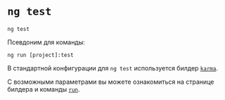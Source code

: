 # `ng test`

```
ng test
```

Псевдоним для команды:
 
```
ng run [project]:test
```

В стандартной конфигурации для `ng test` используется билдер [`karma`](../builder-karma).

С возможными параметрами вы можете ознакомиться на странице билдера и команды [`run`](../command-ng-run).
